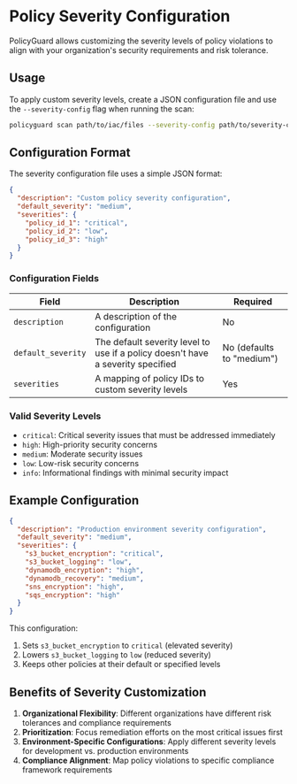 # Policy Severity Configuration

PolicyGuard allows customizing the severity levels of policy violations to align with your organization's security requirements and risk tolerance.

## Usage

To apply custom severity levels, create a JSON configuration file and use the `--severity-config` flag when running the scan:

```bash
policyguard scan path/to/iac/files --severity-config path/to/severity-config.json
```

## Configuration Format

The severity configuration file uses a simple JSON format:

```json
{
  "description": "Custom policy severity configuration",
  "default_severity": "medium",
  "severities": {
    "policy_id_1": "critical",
    "policy_id_2": "low",
    "policy_id_3": "high"
  }
}
```

### Configuration Fields

| Field | Description | Required |
|-------|-------------|----------|
| `description` | A description of the configuration | No |
| `default_severity` | The default severity level to use if a policy doesn't have a severity specified | No (defaults to "medium") |
| `severities` | A mapping of policy IDs to custom severity levels | Yes |

### Valid Severity Levels

- `critical`: Critical severity issues that must be addressed immediately
- `high`: High-priority security concerns
- `medium`: Moderate security issues
- `low`: Low-risk security concerns
- `info`: Informational findings with minimal security impact

## Example Configuration

```json
{
  "description": "Production environment severity configuration",
  "default_severity": "medium",
  "severities": {
    "s3_bucket_encryption": "critical",
    "s3_bucket_logging": "low",
    "dynamodb_encryption": "high",
    "dynamodb_recovery": "medium",
    "sns_encryption": "high",
    "sqs_encryption": "high"
  }
}
```

This configuration:
1. Sets `s3_bucket_encryption` to `critical` (elevated severity)
2. Lowers `s3_bucket_logging` to `low` (reduced severity)
3. Keeps other policies at their default or specified levels

## Benefits of Severity Customization

1. **Organizational Flexibility**: Different organizations have different risk tolerances and compliance requirements
2. **Prioritization**: Focus remediation efforts on the most critical issues first
3. **Environment-Specific Configurations**: Apply different severity levels for development vs. production environments
4. **Compliance Alignment**: Map policy violations to specific compliance framework requirements